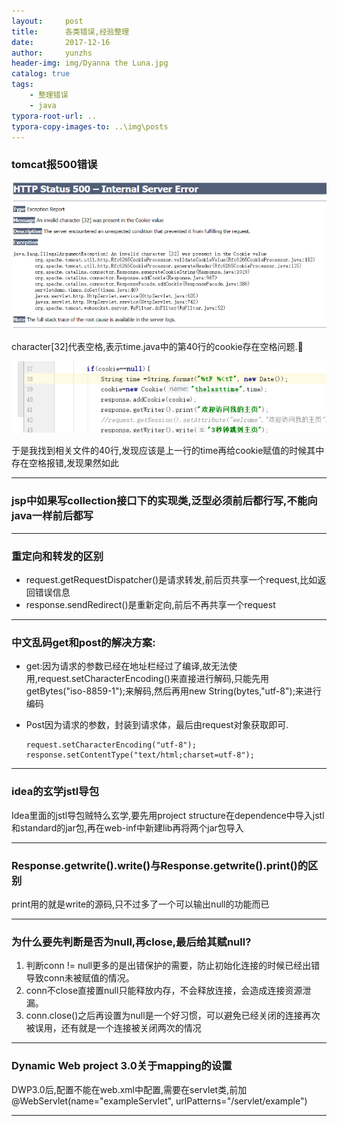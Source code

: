 ```yaml
---
layout:     post
title:      各类错误,经验整理
date:       2017-12-16
author:     yunzhs
header-img: img/Dyanna the Luna.jpg
catalog: true
tags:
    - 整理错误
    - java
typora-root-url: ..
typora-copy-images-to: ..\img\posts
---
```


### tomcat报500错误

![err500](/img/posts/err500.png)

character[32]代表空格,表示time.java中的第40行的cookie存在空格问题.

![fgfg](/img/posts/fgfg.png)

于是我找到相关文件的40行,发现应该是上一行的time再给cookie赋值的时候其中存在空格报错,发现果然如此

---

### jsp中如果写collection接口下的实现类,泛型必须前后都行写,不能向java一样前后都写

---

### 重定向和转发的区别

- request.getRequestDispatcher()是请求转发,前后页共享一个request,比如返回错误信息
- response.sendRedirect()是重新定向,前后不再共享一个request


---

### 中文乱码get和post的解决方案:

- get:因为请求的参数已经在地址栏经过了编译,故无法使用,request.setCharacterEncoding()来直接进行解码,只能先用getBytes("iso-8859-1");来解码,然后再用new String(bytes,"utf-8");来进行编码

- Post因为请求的参数，封装到请求体，最后由request对象获取即可.

  ```
  request.setCharacterEncoding("utf-8");
  response.setContentType("text/html;charset=utf-8");
  ```

---

### idea的玄学jstl导包

Idea里面的jstl导包贼特么玄学,要先用project structure在dependence中导入jstl 和standard的jar包,再在web-inf中新建lib再将两个jar包导入

---

### Response.getwrite().write()与Response.getwrite().print()的区别

print用的就是write的源码,只不过多了一个可以输出null的功能而已

---

### 为什么要先判断是否为null,再close,最后给其赋null?

1. 判断conn != null更多的是出错保护的需要，防止初始化连接的时候已经出错导致conn未被赋值的情况。 
2. conn不close直接置null只能释放内存，不会释放连接，会造成连接资源泄漏。
3. conn.close()之后再设置为null是一个好习惯，可以避免已经关闭的连接再次被误用，还有就是一个连接被关闭两次的情况


---

### Dynamic Web project 3.0关于mapping的设置

DWP3.0后,配置<servlet-mapping>不能在web.xml中配置,需要在servlet类,前加@WebServlet(name="exampleServlet", urlPatterns="/servlet/example") 

---

